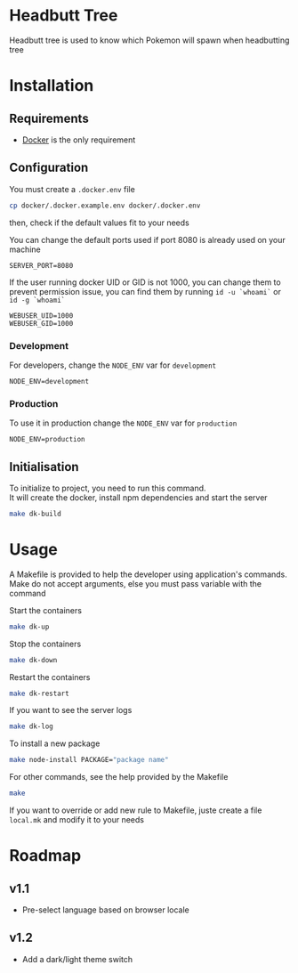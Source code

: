 # Headbutt Tree

Headbutt tree is used to know which Pokemon will spawn when headbutting tree


# Installation
## Requirements

- [Docker](https://www.docker.com/) is the only requirement


## Configuration

You must create a `.docker.env` file
```bash
cp docker/.docker.example.env docker/.docker.env
```

then, check if the default values fit to your needs  

You can change the default ports used if port 8080 is already used on your machine
```env
SERVER_PORT=8080
```

If the user running docker UID or GID is not 1000, you can change them to prevent permission issue,
you can find them by running `` id -u `whoami` `` or `` id -g `whoami` ``
```env
WEBUSER_UID=1000
WEBUSER_GID=1000
```

### Development

For developers, change the `NODE_ENV` var for `development`
```env
NODE_ENV=development
```

### Production

To use it in production change the `NODE_ENV` var for `production`
```env
NODE_ENV=production
```

## Initialisation

To initialize to project, you need to run this command.  
It will create the docker, install npm dependencies and start the server
```bash
make dk-build
```

# Usage

A Makefile is provided to help the developer using application's commands.  
Make do not accept arguments, else you must pass variable with the command  

Start the containers
```bash
make dk-up
```

Stop the containers
```bash
make dk-down
```

Restart the containers
```bash
make dk-restart
```

If you want to see the server logs
```bash
make dk-log
```

To install a new package
```bash
make node-install PACKAGE="package name"
```

For other commands, see the help provided by the Makefile
```bash
make
```

If you want to override or add new rule to Makefile, juste create a file `local.mk` and modify it to your needs

# Roadmap
## v1.1
- Pre-select language based on browser locale
## v1.2
- Add a dark/light theme switch
